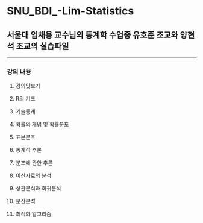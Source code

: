 # SNU_BDI_-Lim-Statistics

## 서울대 임채용 교수님의 통계학 수업중 유호준 조교와 양현석 조교의 실습파일

------
### 강의 내용

1. 강의맛보기

2.  R의 기초

3. 기술통계

4. 확률의 개념 및 확률분포

5. 표본분포

6. 통계적 추론

7. 분포에 관한 추론

8. 이산자료의 분석

9. 상관분석과 회귀분석

10. 분산분석

11. 최적화 알고리즘
